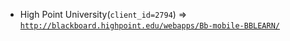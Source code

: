  - High Point University(`client_id=2794`) => [`http://blackboard.highpoint.edu/webapps/Bb-mobile-BBLEARN/`](http://blackboard.highpoint.edu/webapps/Bb-mobile-BBLEARN/)
